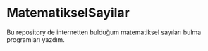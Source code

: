 # MatematikselSayilar
Bu repository de internetten bulduğum matematiksel sayıları bulma programları yazdım.

